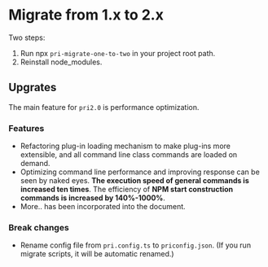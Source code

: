 # Migrate from 1.x to 2.x

Two steps:

1. Run npx `pri-migrate-one-to-two` in your project root path.
2. Reinstall node_modules.

## Upgrates

The main feature for `pri2.0` is performance optimization.

### Features

- Refactoring plug-in loading mechanism to make plug-ins more extensible, and all command line class commands are loaded on demand.
- Optimizing command line performance and improving response can be seen by naked eyes. **The execution speed of general commands is increased ten times**. The efficiency of **NPM start construction commands is increased by 140%-1000%**.
- More.. has been incorporated into the document.

### Break changes

- Rename config file from `pri.config.ts` to `priconfig.json`. (If you run migrate scripts, it will be automatic renamed.)
